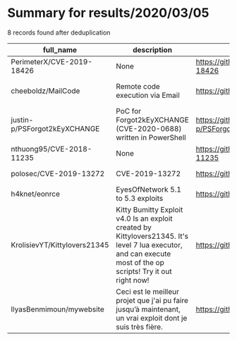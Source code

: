
# Summary for results/2020/03/05
    
8 records found after deduplication

| full_name | description | html_url | matched_list | matched_count | pushed_at | size | stargazers_count | language | forks_count |
|------------------------------|----------------------------------------------------------------------------------------------------------------------------------------------------------------|-------------------------------------------------|---------------------------|-----------------|---------------------------|--------|--------------------|------------|---------------|
| PerimeterX/CVE-2019-18426 | None | https://github.com/PerimeterX/CVE-2019-18426 | ['cve-2'] | 1 | 2020-03-05 12:29:18+00:00 | 36456 | 7 | | 5 |
| cheeboldz/MailCode | Remote code execution via Email | https://github.com/cheeboldz/MailCode | ['remote code execution'] | 1 | 2020-03-05 20:21:03+00:00 | 913 | 1 | JavaScript | 0 |
| justin-p/PSForgot2kEyXCHANGE | PoC for Forgot2kEyXCHANGE (CVE-2020-0688) written in PowerShell | https://github.com/justin-p/PSForgot2kEyXCHANGE | ['cve poc'] | 1 | 2020-03-05 08:02:57+00:00 | 11 | 4 | PowerShell | 5 |
| nthuong95/CVE-2018-11235 | None | https://github.com/nthuong95/CVE-2018-11235 | ['cve-2'] | 1 | 2020-03-05 06:04:37+00:00 | 0 | 0 | | 0 |
| polosec/CVE-2019-13272 | CVE-2019-13272 | https://github.com/polosec/CVE-2019-13272 | ['cve-2'] | 1 | 2020-03-05 10:16:17+00:00 | 0 | 0 | Python | 0 |
| h4knet/eonrce | EyesOfNetwork 5.1 to 5.3 exploits | https://github.com/h4knet/eonrce | ['exploit'] | 1 | 2020-03-05 15:53:41+00:00 | 274 | 8 | Python | 3 |
| KrolisievYT/Kittylovers21345 | Kitty Bumitty Exploit v4.0 Is an exploit created by Kittylovers21345. It's level 7 lua executor, and can execute most of the op scripts! Try it out right now! | https://github.com/KrolisievYT/Kittylovers21345 | ['exploit'] | 1 | 2020-03-05 19:55:23+00:00 | 545 | 0 | | 0 |
| IlyasBenmimoun/mywebsite | Ceci est le meilleur projet que j'ai pu faire jusqu’à maintenant, un vrai exploit dont je suis très fière. | https://github.com/IlyasBenmimoun/mywebsite | ['exploit'] | 1 | 2020-03-05 22:36:21+00:00 | 4 | 0 | HTML | 0 |
